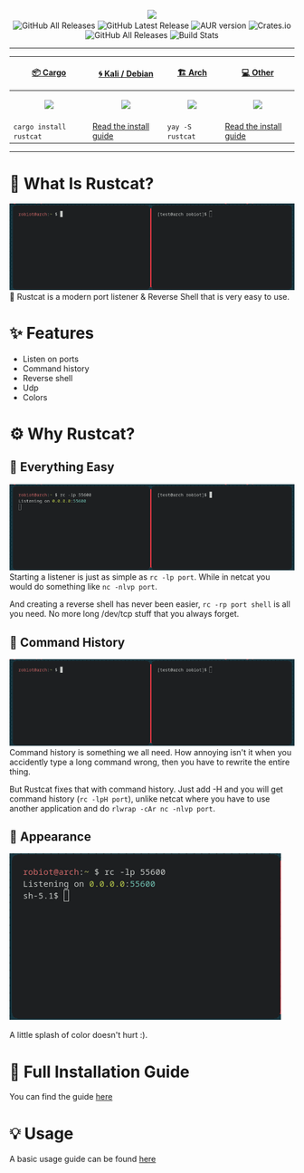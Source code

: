 <div align="center" >
  <br>
  <img src="https://raw.githubusercontent.com/robiot/rustcat/main/.github/assets/banner.png">
  <br>
  
  <img alt="GitHub All Releases" src="https://img.shields.io/github/contributors/robiot/rustcat?label=Contributors">
  <img alt="GitHub Latest Release" src="https://img.shields.io/github/v/tag/robiot/rustcat?label=Latest%20Release">
  <img alt="AUR version" src="https://img.shields.io/aur/version/rustcat">
  <img alt="Crates.io" src="https://img.shields.io/crates/d/rustcat?label=Cargo%20Downloads">
  <img alt="GitHub All Releases" src="https://img.shields.io/github/downloads/robiot/rustcat/total?label=GitHub%20Downloads">
  <img alt="Build Stats" src="https://github.com/robiot/rustcat/actions/workflows/rust.yml/badge.svg">
  <hr>
</div>

| <p align="center"><a href="https://crates.io/crates/rustcat">:package: Cargo</a></p>            | <p align="center"><a href="https://github.com/robiot/rustcat/releases">:cyclone: Kali / Debian </p>                 | <p align="center"><a href="https://aur.archlinux.org/packages/rustcat/">🏗️ Arch </a></p>                       | <p align="center"><a href="https://github.com/robiot/rustcat/releases">:computer: Other </a></p>                     |
| ----------------------------------------------------------------------------------------------------------------- | --------------------------------------------------------------------------------------------------------------- | --------------------------------------------------------------------------------------------------------------- | --------------------------------------------------------------------------------------------------------------- |
| <p align="center"><img src="https://raw.githubusercontent.com/robiot/rustcat/main/.github/assets/cargo.png" width=200/></p> | <p align="center"><img src="https://raw.githubusercontent.com/robiot/rustcat/main/.github/assets/kali.png" /></p> | <p align="center"><img src="https://raw.githubusercontent.com/robiot/rustcat/main/.github/assets/arch.png" /></p> | <p align="center"><img src="https://raw.githubusercontent.com/robiot/rustcat/main/.github/assets/others.png" width=200/></p> |
| `cargo install rustcat` | [Read the install guide](https://github.com/robiot/rustcat/wiki/Installation-Guide#kalidebian)     | `yay -S rustcat`                                                                                               |  [Read the install guide](https://github.com/robiot/rustcat/wiki/Installation-Guide#other)     
<hr>

# :thinking: What Is Rustcat?
![Ex](.github/assets/usage-ex.gif)
:art: Rustcat is a modern port listener & Reverse Shell that is very easy to use.

# :sparkles: Features
* Listen on ports
* Command history
* Reverse shell
* Udp
* Colors

# :gear: Why Rustcat?

## :baby: Everything Easy
![Ex](.github/assets/easy-revshell.gif)
Starting a listener is just as simple as `rc -lp port`. While in netcat you would do something like `nc -nlvp port`.

And creating a reverse shell has never been easier, `rc -rp port shell` is all you need. No more long /dev/tcp stuff that you always forget.

## :page_with_curl: Command History
![Appearance](.github/assets/history-ex.gif)
Command history is something we all need. How annoying isn't it when you accidently type a long command wrong, then you have to rewrite the entire thing.

But Rustcat fixes that with command history. Just add -H and you will get command history (`rc -lpH port`), unlike netcat where you have to use another application and do `rlwrap -cAr nc -nlvp port`.

## :art: Appearance
![Appearance](.github/assets/easy.png)

A little splash of color doesn't hurt :).

# :book: Full Installation Guide
You can find the guide [here](https://github.com/robiot/rustcat/wiki/Installation-Guide)

# :bulb: Usage
A basic usage guide can be found [here](https://github.com/robiot/rustcat/wiki/Basic-Usage)
